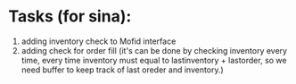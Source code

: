 # Tasks (for sina):
1. adding inventory check to Mofid interface
2. adding check for order fill (it's can be done by checking inventory every time, every time inventory must equal to lastinventory + lastorder, so we need buffer to keep track of last oreder and inventory.)